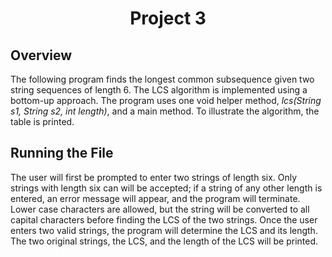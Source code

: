 # <div align="center">**Project 3**</div>
## **Overview**
The following program finds the longest common subsequence given two string sequences of length 6. The LCS algorithm is implemented using a bottom-up approach. The program uses one void helper method, *lcs(String s1, String s2, int length)*, and a main method. To illustrate the algorithm, the table is printed.

## **Running the File**
The user will first be prompted to enter two strings of length six. Only strings with length six can will be accepted; if a string of any other length is entered, an error message will appear, and the program will terminate. Lower case characters are allowed, but the string will be converted to all capital characters before finding the LCS of the two strings. Once the user enters two valid strings, the program will determine the LCS and its length. The two original strings, the LCS, and the length of the LCS will be printed.